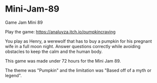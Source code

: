 # Mini-Jam-89
Game Jam Mini 89

Play the game: https://analuyza.itch.io/pumpkincraving

You play as Henry, a werewolf that has to buy a pumpkin for his pregnant wife in a full moon night. Answer questions correctly while avoiding obstacles to keep the calm and the human body.

This game was made under 72 hours for the Mini Jam 89.

The theme was "Pumpkin" and the limitation was "Based off of a myth or legend".
